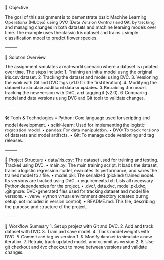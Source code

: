 🎯 Objective

The goal of this assignment is to demonstrate basic Machine Learning Operations (MLOps) using DVC (Data Version Control) and Git, by tracking and managing changes in both datasets and machine learning models over time. The example uses the classic Iris dataset and trains a simple classification model to predict flower species.

⸻

🧠 Solution Overview

The assignment simulates a real-world scenario where a dataset is updated over time. The steps include:
	1.	Training an initial model using the original iris.csv dataset.
	2.	Tracking the dataset and model using DVC.
	3.	Versioning the work with Git and DVC tags (v1.0 for the first iteration).
	4.	Modifying the dataset to simulate additional data or updates.
	5.	Retraining the model, tracking the new version with DVC, and tagging it (v2.0).
	6.	Comparing model and data versions using DVC and Git tools to validate changes.

⸻

🛠️ Tools & Technologies
	•	Python: Core language used for scripting and model development.
	•	scikit-learn: Used for implementing the logistic regression model.
	•	pandas: For data manipulation.
	•	DVC: To track versions of datasets and model artifacts.
	•	Git: To manage code versioning and tag releases.

⸻

📂 Project Structure
	•	data/iris.csv: The dataset used for training and testing. Tracked using DVC.
	•	main.py: The main training script. It loads the dataset, trains a logistic regression model, evaluates its performance, and saves the trained model to a file.
	•	model.pkl: The serialized (pickled) trained model. Its versions are tracked using DVC.
	•	requirements.txt: Lists all necessary Python dependencies for the project.
	•	.dvc/, data.dvc, model.pkl.dvc, .gitignore: DVC-generated files used for tracking dataset and model file versions.
	•	.venv/: Python virtual environment directory (created during setup, not included in version control).
	•	README.md: This file, describing the purpose and structure of the project.

⸻

🔁 Workflow Summary
	1.	Set up project with Git and DVC.
	2.	Add and track dataset with DVC.
	3.	Train and save model.
	4.	Track model weights with DVC.
	5.	Commit and tag as version 1.
	6.	Modify dataset to simulate a new iteration.
	7.	Retrain, track updated model, and commit as version 2.
	8.	Use git checkout and dvc checkout to move between versions and validate changes.
